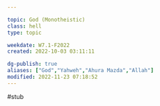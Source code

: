 ---
topic: God (Monotheistic)
class: hell
type: topic

weekdate: W7.1-F2022
created: 2022-10-03 03:11:11

dg-publish: true
aliases: ["God","Yahweh","Ahura Mazda","Allah"]
modified: 2022-11-23 07:18:52
---

#stub
